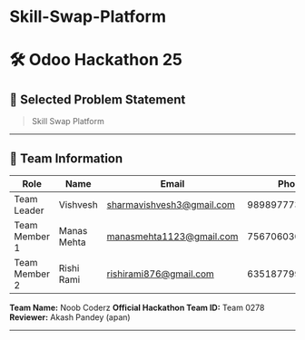 # Skill-Swap-Platform

# 🛠️ Odoo Hackathon 25

## 📌 Selected Problem Statement
> Skill Swap Platform  

---

## 👥 Team Information

| Role            | Name            | Email                        | Phone        |
|-----------------|-----------------|-----------------------------|-------------:|
| Team Leader     | Vishvesh        | sharmavishvesh3@gmail.com   | 9898977739   |
| Team Member 1   | Manas Mehta     | manasmehta1123@gmail.com    | 7567060305   |
| Team Member 2   | Rishi Rami      | rishirami876@gmail.com      | 6351877993   |

**Team Name:** Noob Coderz 
**Official Hackathon Team ID:** Team 0278  
**Reviewer:** Akash Pandey (apan)

---




